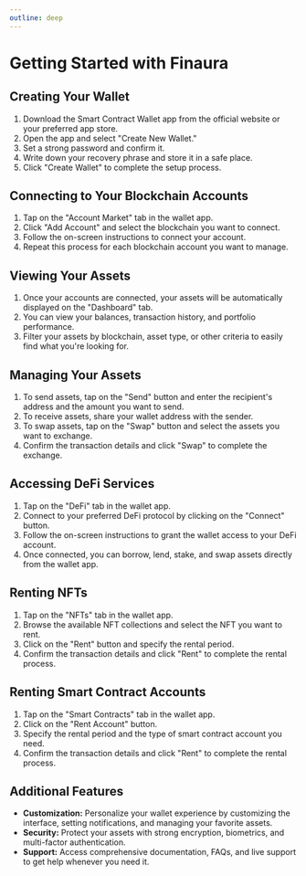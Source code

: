 ```yaml
---
outline: deep
---
```


# Getting Started with Finaura

## Creating Your Wallet

1. Download the Smart Contract Wallet app from the official website or your preferred app store.
2. Open the app and select "Create New Wallet."
3. Set a strong password and confirm it.
4. Write down your recovery phrase and store it in a safe place.
5. Click "Create Wallet" to complete the setup process.

## Connecting to Your Blockchain Accounts

1. Tap on the "Account Market" tab in the wallet app.
2. Click "Add Account" and select the blockchain you want to connect.
3. Follow the on-screen instructions to connect your account.
4. Repeat this process for each blockchain account you want to manage.

## Viewing Your Assets

1. Once your accounts are connected, your assets will be automatically displayed on the "Dashboard" tab.
2. You can view your balances, transaction history, and portfolio performance.
3. Filter your assets by blockchain, asset type, or other criteria to easily find what you're looking for.

## Managing Your Assets

1. To send assets, tap on the "Send" button and enter the recipient's address and the amount you want to send.
2. To receive assets, share your wallet address with the sender.
3. To swap assets, tap on the "Swap" button and select the assets you want to exchange.
4. Confirm the transaction details and click "Swap" to complete the exchange.

## Accessing DeFi Services

1. Tap on the "DeFi" tab in the wallet app.
2. Connect to your preferred DeFi protocol by clicking on the "Connect" button.
3. Follow the on-screen instructions to grant the wallet access to your DeFi account.
4. Once connected, you can borrow, lend, stake, and swap assets directly from the wallet app.

## Renting NFTs

1. Tap on the "NFTs" tab in the wallet app.
2. Browse the available NFT collections and select the NFT you want to rent.
3. Click on the "Rent" button and specify the rental period.
4. Confirm the transaction details and click "Rent" to complete the rental process.

## Renting Smart Contract Accounts

1. Tap on the "Smart Contracts" tab in the wallet app.
2. Click on the "Rent Account" button.
3. Specify the rental period and the type of smart contract account you need.
4. Confirm the transaction details and click "Rent" to complete the rental process.

## Additional Features

- **Customization:** Personalize your wallet experience by customizing the interface, setting notifications, and managing your favorite assets.
- **Security:** Protect your assets with strong encryption, biometrics, and multi-factor authentication.
- **Support:** Access comprehensive documentation, FAQs, and live support to get help whenever you need it.
